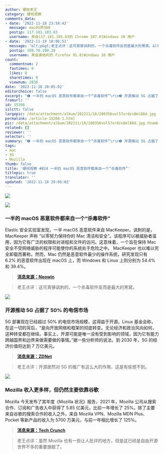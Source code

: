 ```yaml
---
author: 硬核老王
category: 硬核观察
comments_data:
- date: '2022-11-18 23:58:42'
  message: macOS界360
  postip: 117.181.103.83
  username: 来自117.181.103.83的 Chrome 107.0|Windows 10 用户
- date: '2022-11-19 10:06:51'
  message: "&lt;p&gt;老王点评：这可真够讽刺的，一个杀毒软件反而是最大的黑窝。&lt;/p&gt;<br />\r\n大胆刁民"
  postip: 109.70.100.28
  username: 来自奥地利的 Firefox 91.0|Windows 10 用户
count:
  commentnum: 2
  favtimes: 0
  likes: 0
  sharetimes: 0
  viewnum: 2836
date: '2022-11-18 20:05:02'
editorchoice: false
excerpt: "❶ 一半的 macOS 恶意软件都来自一个“杀毒软件”\r\n❷ 开源推动 5G 占据了 50% 的电信市场\r\n❸ Mozilla 收入更多样，但仍然主要依靠谷歌"
fromurl: ''
id: 15266
islctt: false
largepic: /data/attachment/album/202211/18/200356vol57xrdzs8ml88d.jpg
permalink: /article-15266-1.html
pic: /data/attachment/album/202211/18/200356vol57xrdzs8ml88d.jpg.thumb.jpg
related: []
reviewer: ''
selector: ''
summary: "❶ 一半的 macOS 恶意软件都来自一个“杀毒软件”\r\n❷ 开源推动 5G 占据了 50% 的电信市场\r\n❸ Mozilla 收入更多样，但仍然主要依靠谷歌"
tags:
- mac
- 5G
- Mozilla
thumb: false
title: '硬核观察 #824 一半的 macOS 恶意软件都来自一个“杀毒软件”'
titlepic: true
translator: ''
updated: '2022-11-18 20:05:02'
---
```


![](/data/attachment/album/202211/18/200356vol57xrdzs8ml88d.jpg)


![](/data/attachment/album/202211/18/200408gh8kxzh9c1j9f9hh.jpg)


### 一半的 macOS 恶意软件都来自一个“杀毒软件”


Elastic 安全实验室发现，一半 macOS 恶意软件来自 MacKeeper。讽刺的是，MacKeeper 声称 “以零努力保持你的 Mac 清洁和安全”。该程序可以被威胁者滥用，因为它有广泛的权限和对进程和文件的访问。这意味着，一个旨在保持 Mac 安全不受网络威胁的程序可能使你的系统处于危险之中。 MacKeeper 也以难以完全卸载而著称。然而，Mac 仍然是恶意软件最少的操作系统，研究发现只有 6.2% 的恶意软件出现在 macOS 上，而 Windows 和 Linux 上则分别为 54.4% 和 39.4%。



> 
> **[消息来源：Neowin](https://www.neowin.net/news/study-almost-50-of-macos-malware-only-comes-from-one-app/)**
> 
> 
> 



> 
> 老王点评：这可真够讽刺的，一个杀毒软件反而是最大的黑窝。
> 
> 
> 


![](/data/attachment/album/202211/18/200419n4etf3ee4mg9rrrn.jpg)


### 开源推动 5G 占据了 50% 的电信市场


5G 部署现在已经超过 50% 的电信市场规模，这得益于开源。Linux 基金会称，在这一切的背后，“是向开放网络和框架的彻底转变。无论经济和政治风向如何，这种转变都在继续。事实上，开源可能是唯一没有受到影响的领域，因为它有能力跨越国界和边界来做需要做的事情。”据一些分析师的说法，到 2030 年，5G 的经济价值将达到 7 万亿美元。



> 
> **[消息来源：ZDNet](https://www.zdnet.com/article/thanks-to-open-source-5g-cracks-50-of-the-telecom-market/)**
> 
> 
> 



> 
> 老王点评：开源居然对 5G 的推广有这么大的作用，这是有些想不到。
> 
> 
> 


![](/data/attachment/album/202211/18/200429b1vmugvgtaudctgg.jpg)


### Mozilla 收入更多样，但仍然主要依靠谷歌


Mozilla 今天发布了其年度《Mozilla 状况》报告，2021 年，Mozilla 公司从搜索合作、订阅和广告收入中获得了 5.85 亿美元，比前一年增长了 25%。除了主要来自谷歌的搜索合作的收入之外，来自 Mozilla VPN、Mozilla MDN Plus、Pocket 等新产品的收入为 5700 万美元，与前一年相比增长了 125%。



> 
> **[消息来源：Tech Crunch](https://techcrunch.com/2022/11/17/mozilla-looks-to-its-next-chapter/)**
> 
> 
> 



> 
> 老王点评：虽然 Mozilla 也有一些让人批评的地方，但是这已经是自由开源世界不多的重要旗舰了。
> 
> 
>